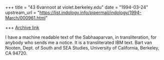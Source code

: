 +++
title = "43 6vannoot at violet.berkeley.edu"
date = "1994-03-24"
upstream_url = "https://list.indology.info/pipermail/indology/1994-March/000961.html"

+++
[Archive link](https://list.indology.info/pipermail/indology/1994-March/000961.html)

 I have a machine readable text of the Sabhaaparvan, in transliteration, 
for anybody who sends me a notice.  It is a transliterated IBM text.
Bart van Nooten, Dept. of South and SEA Studies, University of California, Berkeley, CA 94720.





